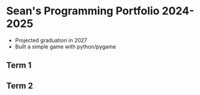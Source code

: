 # Sean's Programming Portfolio 2024-2025
* Projected graduation in 2027
* Built a simple game with python/pygame

## Term 1

## Term 2
